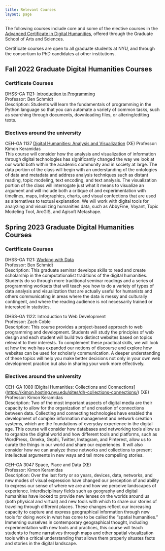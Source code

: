```yaml
---
title: Relevant Courses
layout: page
---
```


The following courses include core and some of the elective courses in the [Advanced Certificate in Digital Humanities](/curriculum/certificate/), offered through the Graduate School of Arts and Sciences.

Certificate courses are open to all graduate students at NYU, and through the consortium to PhD candidates at other institutions.

## Fall 2022 Graduate Digital Humanities Courses

### Certificate Courses

DHSS-GA 1121: [Introduction to Programming](https://benschmidt.org/code21)  
Professor: Ben Schmidt  
Description: Students will learn the fundamentals of programming in the Python language so that you can automate a variety of common tasks, such as searching through documents, downloading files, or altering/editing texts.

### Electives around the university

CEH-GA 1137 [Digital Humanities: Analysis and Visualization](https://kimon.hosting.nyu.edu/sites/dh-analysis-visualization/) (XE)
Professor: Kimon Keramidas  
This course will consider how the analysis and visualization of information through digital technologies has significantly changed the way we look at our world both within the academic community and in society at large. The data portion of the class will begin with an understanding of the ontologies of data and metadata and address analysis techniques such as distant reading, topic modeling, text encoding, and text analysis. The visualization portion of the class will interrogate just what it means to visualize an argument and will include both a critique of and experimentation with timelines, maps, infographics, charts, and visual confections that are used as alternatives to textual explanation. We will work with digital tools for analyzing and visualizing humanities data, such as AbbyFine, Voyant, Topic Modeling Tool, ArcGIS, and Agisoft Metashape.


## Spring 2023 Graduate Digital Humanities Courses

### Certificate Courses

DHSS-GA 1121: [Working with Data](https://benschmidt.org/WWD22/)  
Professor: Ben Schmidt  
Description: This graduate seminar develops skills to read and create scholarship in the computationalist traditions of the digital humanities. Students do so through more traditional seminar readings and a series of programming worksets that will teach you how to do a variety of types of data analysis and visualization that are actually useful for humanists and others communicating in areas where the data is messy and culturally contingent, and where the reading audience is not necessarily trained or interested in statistics.

DHSS-GA 1122: Introduction to Web Development  
Professor: Zach Coble  
Description: This course provides a project-based approach to web programming and development. Students will study the principles of web design and each student will build two distinct websites based on topics relevant to their interests. To complement these practical skills, we will look at how the web has expanded our notions of discourse and explore how websites can be used for scholarly communication. A deeper understanding of these topics will help you make better decisions not only in your own web development practice but also in sharing your work more effectively.

### Electives around the university

CEH-GA 1089 [Digital Humanities: Collections and Connections] (https://kimon.hosting.nyu.edu/sites/dh-collections-connections/) (XE)  
Professor: Kimon Keramidas  
Description: Two of the most important aspects of digital media are their capacity to allow for the organization of and creation of connections between data. Collecting and connecting technologies have enabled the development of complex information management and network creation systems, which are the foundations of everyday experience in the digital age. This course will consider how databases and networking tools allow us to organize the digital world and how different tools and platforms, such as WordPress, Omeka, Gephi, Twitter, Instagram, and Pinterest, allow us to curate the things in our world and share our experiences. It will also consider how we can analyze these networks and collections to present intellectual arguments in new ways and tell more compelling stories.

CEH-GA 3047 Space, Place and Data (XE)  
Professor: Kimon Keramidas  
Description: Over the last forty or so years, devices, data, networks, and new modes of visual expression have changed our perception of and ability to express our sense of where we are and how we perceive landscapes of experience. Interdisciplinary fields such as geography and digital humanities have looked to provide new lenses on the worlds around us (both physical and virtual) and new tools with which to share our stories of traveling through different places. These changes reflect our increasing capacity to capture and express geographical information through new tools for doing work in what has come to be called the “spatial humanities.” Immersing ourselves in contemporary geographical thought, including experimentation with new tools and practices, this course will teach students to frame narratives through maps and other spatial visualization tools with a critical understanding that allows them properly situates facts and stories in the digital landscape.


<!-- CINE-GT 3040 Advanced Seminar: Cinema & the Digital Humanities (Cinema Studies)
Professor: Marina Hassapopoulou -->

<!-- Spring 2023: Graph Databases and Network Analysis (ISAW)
Professor: Sebastian Heath
https://isaw.nyu.edu/graduate-studies/seminar-descriptions -->

